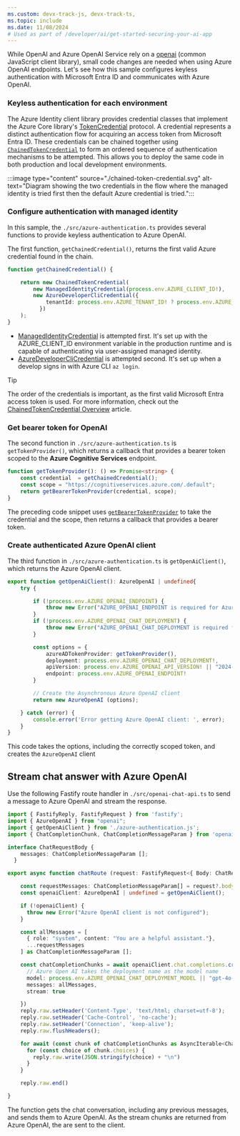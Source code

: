 ```yaml
---
ms.custom: devx-track-js, devx-track-ts, 
ms.topic: include
ms.date: 11/08/2024
# Used as part of /developer/ai/get-started-securing-your-ai-app
---
```


While OpenAI and Azure OpenAI Service rely on a [openai](https://www.npmjs.com/package/openai) (common JavaScript client library), small code changes are needed when using Azure OpenAI endpoints. Let's see how this sample configures keyless authentication with Microsoft Entra ID and communicates with Azure OpenAI.

### Keyless authentication for each environment

The Azure Identity client library provides credential classes that implement the Azure Core library's [TokenCredential](/javascript/api/@azure/identity/tokencredential) protocol. A credential represents a distinct authentication flow for acquiring an access token from Microsoft Entra ID. These credentials can be chained together using [`ChainedTokenCredential`](/javascript/api/%40azure/identity/chainedtokencredential) to form an ordered sequence of authentication mechanisms to be attempted. This allows you to deploy the same code in both production and local development environments.

:::image type="content" source="./chained-token-credential.svg" alt-text="Diagram showing the two credentials in the flow where the managed identity is tried first then the default Azure credential is tried.":::

### Configure authentication with managed identity

In this sample, the `./src/azure-authentication.ts` provides several functions to provide keyless authentication to Azure OpenAI.

The first function, `getChainedCredential()`, returns the first valid Azure credential found in the chain. 

```typescript
function getChainedCredential() {

    return new ChainedTokenCredential(
        new ManagedIdentityCredential(process.env.AZURE_CLIENT_ID!), 
        new AzureDeveloperCliCredential({
            tenantId: process.env.AZURE_TENANT_ID! ? process.env.AZURE_TENANT_ID! : undefined
          })
    );
}
```
* [ManagedIdentityCredential](/javascript/api/@azure/identity/managedidentitycredential) is attempted first. It's set up with the AZURE_CLIENT_ID environment variable in the production runtime and is capable of authenticating via user-assigned managed identity.
* [AzureDeveloperCliCredential](/javascript/api/@azure/identity/azuredeveloperclicredential) is attempted second. It's set up when a develop signs in with Azure CLI `az login`.

>[!TIP]
>The order of the credentials is important, as the first valid Microsoft Entra access token is used. For more information, check out the [ChainedTokenCredential Overview](/javascript/api/@azure/identity/tokencredential) article.

### Get bearer token for OpenAI

The second function in `./src/azure-authentication.ts` is `getTokenProvider()`, which returns a callback that provides a bearer token scoped to the **Azure Cognitive Services** endpoint.

```typescript
function getTokenProvider(): () => Promise<string> {
    const credential  = getChainedCredential();
    const scope = "https://cognitiveservices.azure.com/.default";
    return getBearerTokenProvider(credential, scope);
}
```

The preceding code snippet uses [`getBearerTokenProvider`](/javascript/api/@azure/identity) to take the credential and the scope, then returns a callback that provides a bearer token. 

### Create authenticated Azure OpenAI client

The third function in `./src/azure-authentication.ts` is `getOpenAiClient()`, which returns the Azure OpenAI client. 

```typescript
export function getOpenAiClient(): AzureOpenAI | undefined{
    try {

        if (!process.env.AZURE_OPENAI_ENDPOINT) {
            throw new Error("AZURE_OPENAI_ENDPOINT is required for Azure OpenAI");
        }
        if (!process.env.AZURE_OPENAI_CHAT_DEPLOYMENT) {
            throw new Error("AZURE_OPENAI_CHAT_DEPLOYMENT is required for Azure OpenAI");
        }

        const options = { 
            azureADTokenProvider: getTokenProvider(), 
            deployment: process.env.AZURE_OPENAI_CHAT_DEPLOYMENT!, 
            apiVersion: process.env.AZURE_OPENAI_API_VERSION! || "2024-02-15-preview",
            endpoint: process.env.AZURE_OPENAI_ENDPOINT!
        }

        // Create the Asynchronous Azure OpenAI client
        return new AzureOpenAI (options);

    } catch (error) {
        console.error('Error getting Azure OpenAI client: ', error);
    }
}
```

This code takes the options, including the correctly scoped token, and creates the `AzureOpenAI` client

## Stream chat answer with Azure OpenAI 

Use the following Fastify route handler in `./src/openai-chat-api.ts` to send a message to Azure OpenAI and stream the response. 

```typescript
import { FastifyReply, FastifyRequest } from 'fastify';
import { AzureOpenAI } from "openai";
import { getOpenAiClient } from './azure-authentication.js';
import { ChatCompletionChunk, ChatCompletionMessageParam } from 'openai/resources/chat/completions';

interface ChatRequestBody {
    messages: ChatCompletionMessageParam [];
  }

export async function chatRoute (request: FastifyRequest<{ Body: ChatRequestBody }>, reply: FastifyReply) {

    const requestMessages: ChatCompletionMessageParam[] = request?.body?.messages;
    const openaiClient: AzureOpenAI | undefined = getOpenAiClient();

    if (!openaiClient) {
      throw new Error("Azure OpenAI client is not configured");
    }

    const allMessages = [
      { role: "system", content: "You are a helpful assistant."},
      ...requestMessages
    ] as ChatCompletionMessageParam [];

    const chatCompletionChunks = await openaiClient.chat.completions.create({
      // Azure Open AI takes the deployment name as the model name
      model: process.env.AZURE_OPENAI_CHAT_DEPLOYMENT_MODEL || "gpt-4o-mini",
      messages: allMessages,
      stream: true

    })
    reply.raw.setHeader('Content-Type', 'text/html; charset=utf-8');
    reply.raw.setHeader('Cache-Control', 'no-cache');
    reply.raw.setHeader('Connection', 'keep-alive');
    reply.raw.flushHeaders();

    for await (const chunk of chatCompletionChunks as AsyncIterable<ChatCompletionChunk>) {
      for (const choice of chunk.choices) {
        reply.raw.write(JSON.stringify(choice) + "\n")
      }
    }

    reply.raw.end()

}
```

The function gets the chat conversation, including any previous messages, and sends them to Azure OpenAI. As the stream chunks are returned from Azure OpenAI, the are sent to the client. 